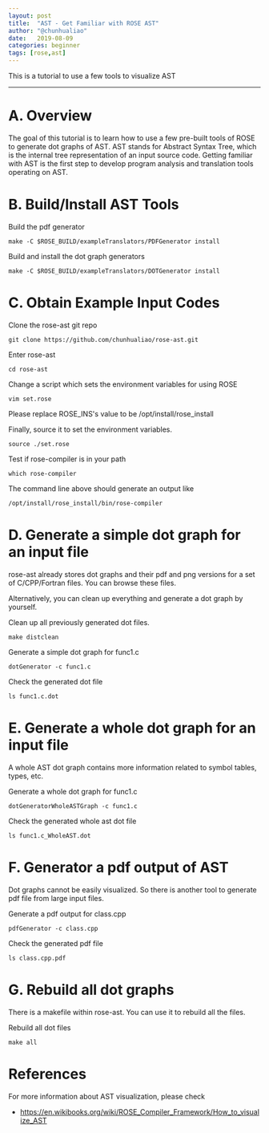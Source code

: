 ```yaml
---
layout: post
title:  "AST - Get Familiar with ROSE AST"
author: "@chunhualiao"
date:   2019-08-09
categories: beginner
tags: [rose,ast]
---
```


This is a tutorial to use a few tools to visualize AST

---

# A. Overview

The goal of this tutorial is to learn how to use a few pre-built tools of ROSE to generate dot graphs of AST.
AST stands for Abstract Syntax Tree, which is the internal tree representation of an input source code. 
Getting familiar with AST is the first step to develop program analysis and translation tools operating on AST.

# B. Build/Install AST Tools
Build the pdf generator
```.term1
make -C $ROSE_BUILD/exampleTranslators/PDFGenerator install
```

Build and install the dot graph generators
```.term1
make -C $ROSE_BUILD/exampleTranslators/DOTGenerator install
```

# C. Obtain Example Input Codes

Clone the rose-ast git repo
```.term1
git clone https://github.com/chunhualiao/rose-ast.git
```
Enter rose-ast
```.term1
cd rose-ast
```
Change a script which sets the environment variables for using ROSE
```.term1
vim set.rose
```

Please replace ROSE_INS's value to be /opt/install/rose_install

Finally, source it to set the environment variables. 
```.term1
source ./set.rose
```

Test if rose-compiler is in your path
```.term1
which rose-compiler
```

The command line above should generate an output like
```
/opt/install/rose_install/bin/rose-compiler
```

# D. Generate a simple dot graph for an input file
rose-ast already stores dot graphs and their pdf and png versions for a set of C/CPP/Fortran files. 
You can browse these files.

Alternatively, you can clean up everything and generate a dot graph by yourself.


Clean up all previously generated dot files.
```.term1
make distclean
```

Generate a simple dot graph for func1.c
```.term1
dotGenerator -c func1.c
```

Check the generated dot file
```.term1
ls func1.c.dot
```

# E. Generate a whole dot graph for an input file
A whole AST dot graph contains more information related to symbol tables, types, etc. 

Generate a whole dot graph for func1.c
```.term1
dotGeneratorWholeASTGraph -c func1.c
```

Check the generated whole ast dot file
```.term1
ls func1.c_WholeAST.dot
```


# F. Generator a pdf output of AST
Dot graphs cannot be easily visualized. So there is another tool to generate pdf file from large input files. 

Generate a pdf output for class.cpp
```.term1
pdfGenerator -c class.cpp
```

Check the generated pdf file
```.term1
ls class.cpp.pdf
```

# G. Rebuild all dot graphs

There is a makefile within rose-ast. You can use it to rebuild all the files.

Rebuild all dot files
```.term1
make all
```

# References

For more information about AST visualization, please check
* https://en.wikibooks.org/wiki/ROSE_Compiler_Framework/How_to_visualize_AST
